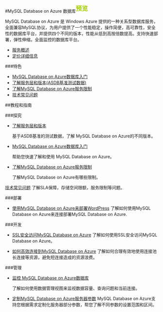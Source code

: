 <properties linkid="" urlDisplayName="" pageTitle="MySQL Database on Azure 数据库 - Azure 微软云" metaKeywords="Azure 云,技术文档,文档与资源,MySQL,数据库,技术指南,Azure MySQL,MySQL PaaS,Azure MySQL PaaS,Azure MySQL Service,Azure RDS" description="MySQL Database on Azure的技术帮助让您迅速了解当前业务，选择适合您的性能层级，轻松入门使用，并帮助您监视管理使用数据库，随时查看性能情况。" metaCanonical="" services="MySQL" documentationCenter="Services" title="" authors="" solutions="" manager="" editor="" />

<tags ms.service="mysql" ms.date="" wacn.date="07/27/2015"/>

#MySQL Database on Azure 数据库<sup style="color: #a5ce00; font-weight: bold; text-transform: uppercase; font-family: '微软雅黑'; font-size: 20px;" class="wa-previewTag">预览</sup>
MySQL Database on Azure 是 Windows Azure 提供的一种关系型数据库服务，全面兼容MySQL协议，为用户提供了一个性能稳定，操作简便，高可靠性，安全性的数据库平台，并提供四个不同的版本，性能从低到高按倍数提高。支持快速部署，弹性伸缩，全面监控的数据库平台。
- [服务概述](/home/features/mysql/)- [定价详细信息](/home/features/mysql#price)
###特色- [MySQL Database on Azure数据库入门](/documentation/articles/mysql-database-get-started/)- [了解服务层和版本(ASDB基准测试数据)](/documentation/articles/mysql-database-performance-guidance-asdb-test-result/)- [了解MySQL Database on Azure服务限制](/documentation/articles/mysql-database-operation-limitation/)- [技术常见问题](/documentation/articles/mysql-database-tech-faq/)##教程和指南
###探究- [了解服务层和版本](/documentation/articles/mysql-database-performance-guidance-asdb-test-result/)
	基于ASDB基准的测试数据，了解 MySQL Database on Azure的不同版本。
- [MySQL Database on Azure数据库入门](/documentation/articles/mysql-database-get-started/)
	帮助您快速了解和使用 MySQL Database on Azure。
	- [了解MySQL Database on Azure服务限制](/documentation/articles/mysql-database-operation-limitation/)
	了解MySQL Database on Azure有哪些限制。
[技术常见问题](/documentation/articles/mysql-database-tech-faq/)
	了解SLA保障，存储空间限额，服务限制等问题。###部署- [使用MySQL Database on Azure来部署WordPress](/documentation/articles/mysql-database-wordpress-setup/)	了解如何使用MySQL Database on Azure来连接部署MySQL Database on Azure. ###开发- [SSL安全访问MySQL Database on Azure](/documentation/articles/mysql-database-ssl-connection/)
	了解如何使用SSL安全访问MySQL Database on Azure。- [如何高效连接到MySQL Database on Azure](/documentation/articles/mysql-database-connection-pool/)
	了解如何合理有效地使用连接池长连接等资源，避免短连接造成的资源浪费。###管理	- [监控 MySQL Database on Azure数据库](/documentation/articles/mysql-database-operation-monitoring-metrics/)
	了解如何使用数据管理视图来监视数据容量、查询问题和当前连接。- [定制MySQL Database on Azure服务器参数](/documentation/articles/mysql-database-advanced-settings/)
	MySQL Database on Azure支持您根据需求定制化服务器部分参数，帮您了解不同参数的设置范围和区间。